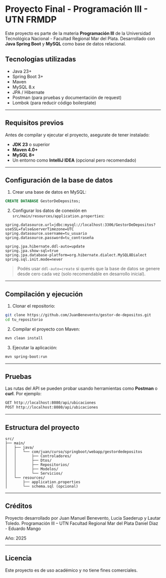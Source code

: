# Proyecto Final - Programación III - UTN FRMDP

Este proyecto es parte de la materia **Programación III** de la Universidad Tecnológica Nacional - Facultad Regional Mar del Plata. Desarrollado con **Java Spring Boot** y **MySQL** como base de datos relacional.

## Tecnologías utilizadas

- Java 23+
- Spring Boot 3+
- Maven
- MySQL 8.x
- JPA / Hibernate
- Postman (para pruebas y documentación de request)
- Lombok (para reducir código boilerplate)

---

## Requisitos previos

Antes de compilar y ejecutar el proyecto, asegurate de tener instalado:

- **JDK 23** o superior
- **Maven 4.0+**
- **MySQL 8+**
- Un entorno como **IntelliJ IDEA** (opcional pero recomendado)

---

## Configuración de la base de datos

1. Crear una base de datos en MySQL:

```sql
CREATE DATABASE GestorDeDepositos;
```

2. Configurar los datos de conexión en `src/main/resources/application.properties`:

```properties
spring.datasource.url=jdbc:mysql://localhost:3306/GestorDeDepositos?useSSL=false&serverTimezone=UTC
spring.datasource.username=tu_usuario
spring.datasource.password=tu_contraseña

spring.jpa.hibernate.ddl-auto=update
spring.jpa.show-sql=true
spring.jpa.database-platform=org.hibernate.dialect.MySQL8Dialect
spring.sql.init.mode=never
```

> Podés usar `ddl-auto=create` si querés que la base de datos se genere desde cero cada vez (solo recomendable en desarrollo inicial).

---

## Compilación y ejecución

1. Clonar el repositorio:
```bash
git clone https://github.com/JuanBenevento/gestor-de-depositos.git
cd tu_repositorio
```

2. Compilar el proyecto con Maven:
```bash
mvn clean install
```

3. Ejecutar la aplicación:
```bash
mvn spring-boot:run
```
---

## Pruebas

Las rutas del API se pueden probar usando herramientas como **Postman** o **curl**. Por ejemplo:

```bash
GET http://localhost:8080/api/ubicaciones
POST http://localhost:8080/api/ubicaciones
```

---

## Estructura del proyecto

```
src/
├── main/
│   ├── java/
│   │   └── com/juan/curso/springboot/webapp/gestordedepositos
│   │       ├── Controladores/
│   │       ├── Dtos/
│   │       ├── Repositorios/
│   │       ├── Modelos/
│   │       └── Servicios/
│   └── resources/
│       ├── application.properties
│       └── schema.sql (opcional)
```

---

## Créditos

Proyecto desarrollado por Juan Manuel Benevento, Lucia Saederup y Lautar Toledo.
Programación III – UTN Facultad Regional Mar del Plata
Daniel Diaz - Eduardo Mango

Año: 2025

---

## Licencia

Este proyecto es de uso académico y no tiene fines comerciales.
